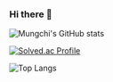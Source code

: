 ### Hi there 👋

<!--
**Mungchi/Mungchi** is a ✨ _special_ ✨ repository because its `README.md` (this file) appears on your GitHub profile.

Here are some ideas to get you started:

- 🔭 I’m currently working on ...
- 🌱 I’m currently learning ...
- 👯 I’m looking to collaborate on ...
- 🤔 I’m looking for help with ...
- 💬 Ask me about ...
- 📫 How to reach me: ...
- 😄 Pronouns: ...
- ⚡ Fun fact: ...
-->

![Mungchi's GitHub stats](https://github-readme-stats.vercel.app/api?username=Mungchi&show_icons=true&theme=radical)

[![Solved.ac Profile](http://mazassumnida.wtf/api/generate_badge?boj=mungchi1992)](https://solved.ac/mungchi1992)

![Top Langs](https://github-readme-stats.vercel.app/api/top-langs/?username=Mungchi&layout=Demo&theme=cobalt)
